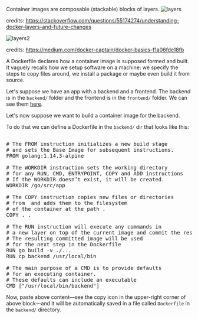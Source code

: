 Container images are composable (stackable) blocks of layers.
![layers](https://i.stack.imgur.com/fotPN.jpg)

credits: https://stackoverflow.com/questions/55174274/understanding-docker-layers-and-future-changes

![layers2](https://miro.medium.com/max/1400/1*hZgRPWerZVbaGT8jJiJZVQ.jpeg)

credits: https://medium.com/docker-captain/docker-basics-f1a06fde18fb

A Dockerfile declares how a container image is supposed formed and built.
It vaguely recalls how we setup software on a machine:
we specify the steps to copy files around,
we install a package or maybe even build it from source.

Let's suppose we have an app with a backend and a frontend. The backend is in the `backend/` folder and the frontend is in the `frontend/` folder. We can see them [here](https://github.com/damdo/workshops/tree/master/intro-to-docker/assets/).

Let's now suppose we want to build a container image for the backend.

To do that we can define a Dockerfile in the `backend/` dir that looks like this:

<pre class="file" data-filename="Dockerfile" data-target="replace">

# The FROM instruction initializes a new build stage
# and sets the Base Image for subsequent instructions.
FROM golang:1.14.3-alpine

# The WORKDIR instruction sets the working directory
# for any RUN, CMD, ENTRYPOINT, COPY and ADD instructions
# If the WORKDIR doesn’t exist, it will be created.
WORKDIR /go/src/app

# The COPY instruction copies new files or directories
# from <src> and adds them to the filesystem
# of the container at the path <dest>.
COPY . .

# The RUN instruction will execute any commands in
# a new layer on top of the current image and commit the results.
# The resulting committed image will be used
# for the next step in the Dockerfile
RUN go build -v ./...
RUN cp backend /usr/local/bin

# The main purpose of a CMD is to provide defaults
# for an executing container.
# These defaults can include an executable
CMD ["/usr/local/bin/backend"]
</pre>

Now, paste above content—see the copy icon in the upper-right corner of above block—and it will be automatically saved in a file called `Dockerfile` in the `backend/` directory.
